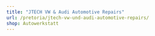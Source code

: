 ```yaml
---
title: "JTECH VW & Audi Automotive Repairs"
url: /pretoria/jtech-vw-und-audi-automotive-repairs/
shop: Autowerkstatt
---
```

